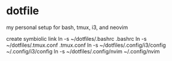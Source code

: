 # dotfile
my personal setup for bash, tmux, i3, and neovim

create symbiolic link
ln -s ~/dotfiles/.bashrc .bashrc
ln -s ~/dotfiles/.tmux.conf .tmux.conf
ln -s ~/dotfiles/.config/i3/config ~/.config/i3/config
ln -s ~/dotfiles/.config/nvim ~/.config/nvim
